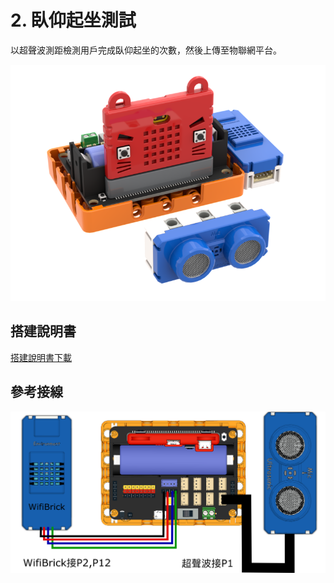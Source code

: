 # 2. 臥仰起坐測試

以超聲波測距檢測用戶完成臥仰起坐的次數，然後上傳至物聯網平台。

![](./images/situp.png)

## 搭建說明書

[搭建說明書下載]()

## 參考接線

![](./images/pushup_wire.png)